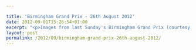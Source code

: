 ```yaml
---

title: 'Birmingham Grand Prix - 26th August 2012'
date: 2012-09-01T15:26:54+01:00
excerpt: "<p>Images from last Sunday's Birmingham Grand Prix (courtesy of Jon Howes)</p>"
layout: post
permalink: /2012/09/birmingham-grand-prix-26th-august-2012/
---
```

</p>